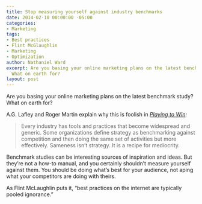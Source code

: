 ```yaml
---
title: Stop measuring yourself against industry benchmarks
date: 2014-02-10 00:00:00 -05:00
categories:
- Marketing
tags:
- Best practices
- Flint McGlaughlin
- Marketing
- Optimization
author: Nathaniel Ward
excerpt: Are you basing your online marketing plans on the latest benchmark study?
  What on earth for?
layout: post
---
```


Are you basing your online marketing plans on the latest benchmark study? What on earth for?

A.G. Lafley and Roger Martin explain why this is foolish in *[Playing to Win][1]:*

> Every industry has tools and practices that become widespread and generic. Some organizations define strategy as benchmarking against competition and then doing the same set of activities but more effectively. Sameness isn’t strategy. It is a recipe for mediocrity.

Benchmark studies can be interesting sources of inspiration and ideas. But they’re not a how-to manual, and you certainly shouldn’t measure yourself against them. You should be doing what’s best for your audience, not aping what your competitors are doing with theirs.

As Flint McLaughlin puts it, “best practices on the internet are typically pooled ignorance.”

 [1]: http://www.amazon.com/exec/obidos/ASIN/142218739X/nathward-20